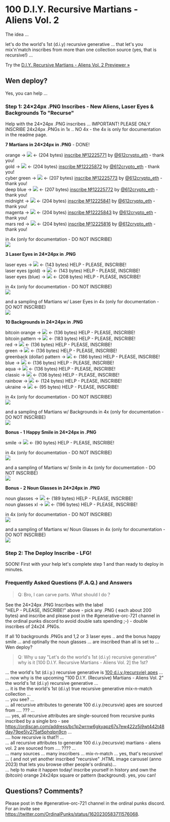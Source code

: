 # 100 D.I.Y. Recursive Martians - Aliens Vol. 2


The idea ...

let's do the world's 1st (d.i.y) recursive generative ...
that let's you mix'n'match inscribes from more than one collection source (yes, that is recursive!) ...

Try the [D.I.Y. Recursive Martians - Aliens Vol. 2 Previewer »](https://ordbase.github.io/generative-orc-721/diymartians)



## Wen deploy?

Yes, you can help ...

### Step 1:  24×24px .PNG Inscribes - New Aliens, Laser Eyes & Backgrounds To "Recurse"

Help with the 24×24px .PNG inscribes ...      IMPORTANT! PLEASE ONLY INSCRIBE 24x24px .PNGs in 1x .. NO 4x -  the 4x is only for documentation in the readme page.


**7 Martians in 24×24px in .PNG**   - DONE!

orange -> ![](i/orange.png)  <- (204 bytes)   [inscribe №12225771](https://www.ord.io/12225771)  by  [@612crypto_eth](https://twitter.com/612crypto_eth) - thank you!<br>
gold       ->   ![](i/gold.png)  <-  (204 bytes)  [inscribe №12225872](https://www.ord.io/12225872)  by [@612crypto_eth](https://twitter.com/612crypto_eth) - thank you!<br>
cyber green  ->  ![](i/cybergreen.png)  <-  (207 bytes)  [inscribe №12225773](https://www.ord.io/12225773) by  [@612crypto_eth](https://twitter.com/612crypto_eth) - thank you!<br>
deep blue   ->   ![](i/deepblue.png)  <- (207 bytes)    [inscribe №12225772](https://www.ord.io/12225772) by  [@612crypto_eth](https://twitter.com/612crypto_eth) - thank you!<br>
midnight   ->    ![](i/midnight.png)  <- (204 bytes)  [inscribe №12225841](https://www.ord.io/12225841) by [@612crypto_eth](https://twitter.com/612crypto_eth) - thank you!<br>
magenta    ->    ![](i/magenta.png)  <- (204 bytes)   [inscribe №12225843](https://www.ord.io/12225843)    by  [@612crypto_eth](https://twitter.com/612crypto_eth) - thank you!<br>
mars red -> ![](i/marsred.png)  <- (204 bytes)   [inscribe №12225816](https://www.ord.io/12225816) by [@612crypto_eth](https://twitter.com/612crypto_eth) - thank you!




in 4x  (only for documentation - DO NOT INSCRIBE)<br>
![](i/martians@4x.png)



**3 Laser Eyes in 24×24px in .PNG**

laser eyes -> ![](i/lasereyes.png)  <- (143 bytes) HELP - PLEASE, INSCRIBE!<br>
laser eyes (gold) ->  ![](i/lasereyes-gold.png)  <- (143 bytes) HELP - PLEASE, INSCRIBE!<br>
laser eyes (blue) ->  ![](i/lasereyes-blue.png)  <- (208 bytes) HELP - PLEASE, INSCRIBE!


in 4x  (only for documentation - DO NOT INSCRIBE)<br>
![](i/lasereyes@4x.png)

and a sampling of Martians w/ Laser Eyes in 4x  (only for documentation - DO NOT INSCRIBE)<br>
![](i/martians-lasereyes@4x.png)



**10 Backgrounds in 24×24px in .PNG**


bitcoin orange -> ![](i/background-bitcoin-orange.png)   <- (136 bytes) HELP - PLEASE, INSCRIBE!<br>
bitcoin pattern -> ![](i/background-bitcoin-pattern.png)  <- (183 bytes) HELP - PLEASE, INSCRIBE!<br>
red             -> ![](i/background-red.png)   <- (136 bytes) HELP - PLEASE, INSCRIBE!<br>
green           -> ![](i/background-green.png)  <- (136 bytes) HELP - PLEASE, INSCRIBE!<br>
greenback (dollar) pattern  -> ![](i/background-dollar-pattern.png)  <-  (186 bytes) HELP - PLEASE, INSCRIBE!<br>
blue  ->  ![](i/background-blue.png)  <- (136 bytes) HELP - PLEASE, INSCRIBE!<br>
aqua  ->  ![](i/background-aqua.png)  <- (136 bytes) HELP - PLEASE, INSCRIBE!<br>
classic -> ![](i/background-classic.png)  <- (136 bytes) HELP - PLEASE, INSCRIBE!<br>
rainbow  ->  ![](i/background-rainbow.png)  <- (124 bytes) HELP - PLEASE, INSCRIBE!<br>
ukraine  -> ![](i/background-ukraine.png)   <- (95 bytes) HELP - PLEASE, INSCRIBE!



in 4x  (only for documentation - DO NOT INSCRIBE)<br>
![](i/backgrounds@4x.png)

and a sampling of  Martians w/ Backgrounds in 4x (only for documentation - DO NOT INSCRIBE)<br>
![](i/martians-backgrounds@4x.png)





**Bonus - 1 Happy Smile in 24×24px in .PNG**

smile -> ![](i/smile.png)  <- (90 bytes) HELP - PLEASE, INSCRIBE!


in 4x (only for documentation - DO NOT INSCRIBE)<br>
![](i/smile@4x.png)

and a sampling of  Martians w/ Smile in 4x (only for documentation - DO NOT INSCRIBE)<br>
![](i/martians-smile@4x.png)


**Bonus -  2 Noun Glasses in 24×24px in .PNG**

noun glasses      -> ![](i/noun-glasses.png)   <- (189 bytes) HELP - PLEASE, INSCRIBE! <br>
noun glasses xl   ->  ![](i/noun-glasses_xl.png)  <- (196 bytes) HELP - PLEASE, INSCRIBE!


in 4x (only for documentation - DO NOT INSCRIBE)<br>
![](i/noun-glasses@4x.png)

and a sampling of Martians w/ Noun Glasses in 4x (only for documentation - DO NOT INSCRIBE)<br>
![](i/martians-noun@4x.png)





###  Step 2:   The Deploy Inscribe - LFG!

SOON!    First with your help let's complete step 1 and than ready to deploy in minutes.




###  Frequently Asked Questions (F.A.Q.) and Answers

> Q: Bro, I can carve parts. What should I do？

See the 24×24px .PNG Inscribes  with the label  
"HELP - PLEASE, INSCRIBE!"  above  - pick any .PNG ( each about 200 bytes) and inscribe
and please post in the #generative-orc-721 channel
in the ordinal punks discord   to avoid double sats spending ;-) - double inscribes of 24x24 .PNGs. 

If all 10 backgrounds .PNGs and 1,2 or 3 laser eyes .. and the bonus happy smile ... and optinally the noun glasses ... 
are inscribed than all is set to  ... Wen deploy?


> Q: Why u say "Let's do the world's 1st (d.i.y) recursive generative"
> why is it [100 D.I.Y. Recursive Martians - Aliens Vol. 2] the 1st? 

... the world's 1st (d.i.y.) recursive generative is [100 d.i.y.(recursvie) apes](../diyapes) ...<br>
... now why is the upcoming "100 D.I.Y. (Recursive) Martians - Aliens Vol. 2"  the world's 1st (d.i.y) recursive generative ...<br> 
... it is the the world's 1st (d.i.y) true recursive generative mix-n-match collection ...<br>
... you see? ...<br>
...  all recursive attributes to generate  100 d.i.y.(recursvie) apes are sourced from .... ??? ...<br> 
.... yes, all recursive attributes are single-sourced from recursive punks  inscribed by a single bro - see <https://ordiscan.com/address/bc1p2wrnw6gkyapz67s7ew422z5j9wt442t48day79pe5lv275at5phqlpn9cn> ...<br> 
.... how recursive is that?! ...<br>
... all recursive attributes to generate  100 d.i.y.(recursvie) martians - aliens vol. 2  are sourced from .... ???? ...<br>
... many sources ... many inscribers ... mix-n-match ... yes, that's recursive! ... ( and not yet another inscribed "recursive" .HTML image carousel (anno 2023) that lets you browse other people's ordinals)...<br>
... help to  make it happen today!  inscribe yourself in history and own the (bitcoin) orange 24x24px square 
or pattern (background). yes, you can!



## Questions? Comments?

Please post in the #generative-orc-721 channel
in the ordinal punks discord.
For an invite
see <https://twitter.com/OrdinalPunks/status/1620230583711576068>.


